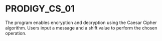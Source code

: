 # PRODIGY_CS_01
The program enables encryption and decryption using the Caesar Cipher algorithm. Users input a message and a shift value to perform the chosen operation.
